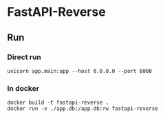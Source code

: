 # FastAPI-Reverse

## Run

### Direct run

```#bash
uvicorn app.main:app --host 0.0.0.0 --port 8000
```

### In docker

```#bash
docker build -t fastapi-reverse .
docker run -v ./app.db:/app.db:rw fastapi-reverse
```
